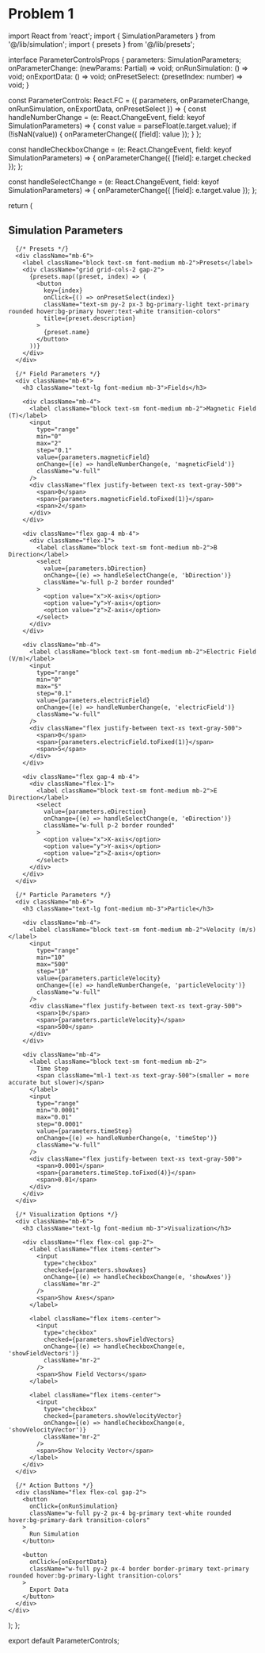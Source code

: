 # Problem 1
import React from 'react';
import { SimulationParameters } from '@/lib/simulation';
import { presets } from '@/lib/presets';

interface ParameterControlsProps {
  parameters: SimulationParameters;
  onParameterChange: (newParams: Partial<SimulationParameters>) => void;
  onRunSimulation: () => void;
  onExportData: () => void;
  onPresetSelect: (presetIndex: number) => void;
}

const ParameterControls: React.FC<ParameterControlsProps> = ({
  parameters,
  onParameterChange,
  onRunSimulation,
  onExportData,
  onPresetSelect
}) => {
  const handleNumberChange = (e: React.ChangeEvent<HTMLInputElement>, field: keyof SimulationParameters) => {
    const value = parseFloat(e.target.value);
    if (!isNaN(value)) {
      onParameterChange({ [field]: value });
    }
  };

  const handleCheckboxChange = (e: React.ChangeEvent<HTMLInputElement>, field: keyof SimulationParameters) => {
    onParameterChange({ [field]: e.target.checked });
  };

  const handleSelectChange = (e: React.ChangeEvent<HTMLSelectElement>, field: keyof SimulationParameters) => {
    onParameterChange({ [field]: e.target.value });
  };

  return (
    <div className="lg:w-1/3 bg-surface p-6 rounded-lg shadow-md">
      <h2 className="text-xl font-semibold mb-4">Simulation Parameters</h2>
      
      {/* Presets */}
      <div className="mb-6">
        <label className="block text-sm font-medium mb-2">Presets</label>
        <div className="grid grid-cols-2 gap-2">
          {presets.map((preset, index) => (
            <button
              key={index}
              onClick={() => onPresetSelect(index)}
              className="text-sm py-2 px-3 bg-primary-light text-primary rounded hover:bg-primary hover:text-white transition-colors"
              title={preset.description}
            >
              {preset.name}
            </button>
          ))}
        </div>
      </div>
      
      {/* Field Parameters */}
      <div className="mb-6">
        <h3 className="text-lg font-medium mb-3">Fields</h3>
        
        <div className="mb-4">
          <label className="block text-sm font-medium mb-2">Magnetic Field (T)</label>
          <input
            type="range"
            min="0"
            max="2"
            step="0.1"
            value={parameters.magneticField}
            onChange={(e) => handleNumberChange(e, 'magneticField')}
            className="w-full"
          />
          <div className="flex justify-between text-xs text-gray-500">
            <span>0</span>
            <span>{parameters.magneticField.toFixed(1)}</span>
            <span>2</span>
          </div>
        </div>
        
        <div className="flex gap-4 mb-4">
          <div className="flex-1">
            <label className="block text-sm font-medium mb-2">B Direction</label>
            <select
              value={parameters.bDirection}
              onChange={(e) => handleSelectChange(e, 'bDirection')}
              className="w-full p-2 border rounded"
            >
              <option value="x">X-axis</option>
              <option value="y">Y-axis</option>
              <option value="z">Z-axis</option>
            </select>
          </div>
        </div>
        
        <div className="mb-4">
          <label className="block text-sm font-medium mb-2">Electric Field (V/m)</label>
          <input
            type="range"
            min="0"
            max="5"
            step="0.1"
            value={parameters.electricField}
            onChange={(e) => handleNumberChange(e, 'electricField')}
            className="w-full"
          />
          <div className="flex justify-between text-xs text-gray-500">
            <span>0</span>
            <span>{parameters.electricField.toFixed(1)}</span>
            <span>5</span>
          </div>
        </div>
        
        <div className="flex gap-4 mb-4">
          <div className="flex-1">
            <label className="block text-sm font-medium mb-2">E Direction</label>
            <select
              value={parameters.eDirection}
              onChange={(e) => handleSelectChange(e, 'eDirection')}
              className="w-full p-2 border rounded"
            >
              <option value="x">X-axis</option>
              <option value="y">Y-axis</option>
              <option value="z">Z-axis</option>
            </select>
          </div>
        </div>
      </div>
      
      {/* Particle Parameters */}
      <div className="mb-6">
        <h3 className="text-lg font-medium mb-3">Particle</h3>
        
        <div className="mb-4">
          <label className="block text-sm font-medium mb-2">Velocity (m/s)</label>
          <input
            type="range"
            min="10"
            max="500"
            step="10"
            value={parameters.particleVelocity}
            onChange={(e) => handleNumberChange(e, 'particleVelocity')}
            className="w-full"
          />
          <div className="flex justify-between text-xs text-gray-500">
            <span>10</span>
            <span>{parameters.particleVelocity}</span>
            <span>500</span>
          </div>
        </div>
        
        <div className="mb-4">
          <label className="block text-sm font-medium mb-2">
            Time Step
            <span className="ml-1 text-xs text-gray-500">(smaller = more accurate but slower)</span>
          </label>
          <input
            type="range"
            min="0.0001"
            max="0.01"
            step="0.0001"
            value={parameters.timeStep}
            onChange={(e) => handleNumberChange(e, 'timeStep')}
            className="w-full"
          />
          <div className="flex justify-between text-xs text-gray-500">
            <span>0.0001</span>
            <span>{parameters.timeStep.toFixed(4)}</span>
            <span>0.01</span>
          </div>
        </div>
      </div>
      
      {/* Visualization Options */}
      <div className="mb-6">
        <h3 className="text-lg font-medium mb-3">Visualization</h3>
        
        <div className="flex flex-col gap-2">
          <label className="flex items-center">
            <input
              type="checkbox"
              checked={parameters.showAxes}
              onChange={(e) => handleCheckboxChange(e, 'showAxes')}
              className="mr-2"
            />
            <span>Show Axes</span>
          </label>
          
          <label className="flex items-center">
            <input
              type="checkbox"
              checked={parameters.showFieldVectors}
              onChange={(e) => handleCheckboxChange(e, 'showFieldVectors')}
              className="mr-2"
            />
            <span>Show Field Vectors</span>
          </label>
          
          <label className="flex items-center">
            <input
              type="checkbox"
              checked={parameters.showVelocityVector}
              onChange={(e) => handleCheckboxChange(e, 'showVelocityVector')}
              className="mr-2"
            />
            <span>Show Velocity Vector</span>
          </label>
        </div>
      </div>
      
      {/* Action Buttons */}
      <div className="flex flex-col gap-2">
        <button
          onClick={onRunSimulation}
          className="w-full py-2 px-4 bg-primary text-white rounded hover:bg-primary-dark transition-colors"
        >
          Run Simulation
        </button>
        
        <button
          onClick={onExportData}
          className="w-full py-2 px-4 border border-primary text-primary rounded hover:bg-primary-light transition-colors"
        >
          Export Data
        </button>
      </div>
    </div>
  );
};

export default ParameterControls;